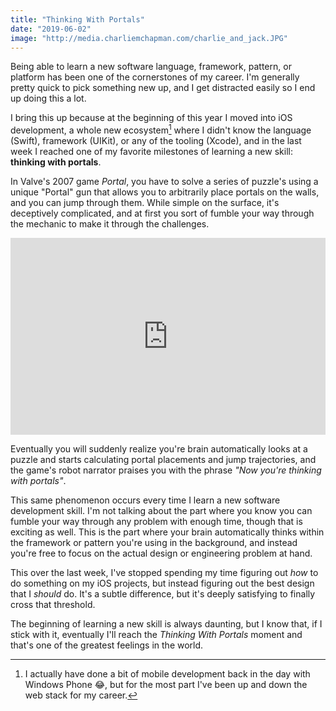 ```yaml
---
title: "Thinking With Portals"
date: "2019-06-02"
image: "http://media.charliemchapman.com/charlie_and_jack.JPG"
---
```


Being able to learn a new software language, framework, pattern, or platform has been one of the cornerstones of my career.  I'm generally pretty quick to pick something new up, and I get distracted easily so I end up doing this a lot.

I bring this up because at the beginning of this year I moved into iOS development, a whole new ecosystem[^1] where I didn't know the language (Swift), framework (UIKit), or any of the tooling (Xcode), and in the last week I reached one of my favorite milestones of learning a new skill: **thinking with portals**.

In Valve's 2007 game _Portal_, you have to solve a series of puzzle's using a unique "Portal" gun that allows you to arbitrarily place portals on the walls, and you can jump through them.  While simple on the surface, it's deceptively complicated, and at first you sort of fumble your way through the mechanic to make it through the challenges.

<div style="width: 100%;max-width: 560px;margin-left: auto;margin-right: auto;"><iframe style="width: 100%;" width="560" height="315" src="https://www.youtube.com/embed/TluRVBhmf8w?start=134" frameborder="0" allow="accelerometer; autoplay; encrypted-media; gyroscope; picture-in-picture" allowfullscreen></iframe></div>

Eventually you will suddenly realize you're brain automatically looks at a puzzle and starts calculating portal placements and jump trajectories, and the game's robot narrator praises you with the phrase _"Now you're thinking with portals"_.

This same phenomenon occurs every time I learn a new software development skill.  I'm not talking about the part where you know you can fumble your way through any problem with enough time, though that is exciting as well.  This is the part where your brain automatically thinks within the framework or pattern you're using in the background, and instead you're free to focus on the actual design or engineering problem at hand.

This over the last week, I've stopped spending my time figuring out *how* to do something on my iOS projects, but instead figuring out the best design that I *should* do.  It's a subtle difference, but it's deeply satisfying to finally cross that threshold.

The beginning of learning a new skill is always daunting, but I know that, if I stick with it, eventually I'll reach the _Thinking With Portals_ moment and that's one of the greatest feelings in the world.

[^1]: I actually have done a bit of mobile development back in the day with Windows Phone 😂, but for the most part I've been up and down the web stack for my career.


